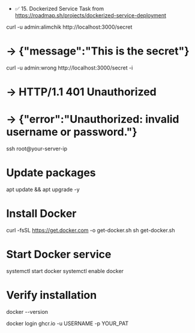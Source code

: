 - ✅ 15. Dockerized Service Task from https://roadmap.sh/projects/dockerized-service-deployment



curl -u admin:alimchik http://localhost:3000/secret
# -> {"message":"This is the secret"}

curl -u admin:wrong http://localhost:3000/secret -i
# -> HTTP/1.1 401 Unauthorized
# -> {"error":"Unauthorized: invalid username or password."}


ssh root@your-server-ip

# Update packages
   apt update && apt upgrade -y
   
   # Install Docker
   curl -fsSL https://get.docker.com -o get-docker.sh
   sh get-docker.sh
   
   # Start Docker service
   systemctl start docker
   systemctl enable docker
   
   # Verify installation
   docker --version


docker login ghcr.io -u USERNAME -p YOUR_PAT